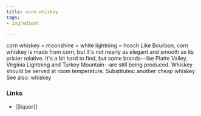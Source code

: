 ```yaml
---
title: corn whiskey
tags:
- ingredient

---
```

corn whiskey = moonshine = white lightning = hooch Like Bourbon, corn whiskey is made from corn, but it's not nearly as elegant and smooth as its pricier relative. It's a bit hard to find, but some brands--like Platte Valley, Virginia Lightning and Turkey Mountain--are still being produced. Whiskey should be served at room temperature. Substitutes: another cheap whiskey See also: whiskey

### Links

* [[liquor]]
